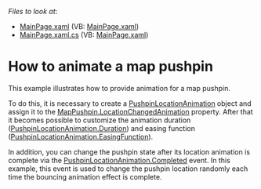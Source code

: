 <!-- default file list -->
*Files to look at*:

* [MainPage.xaml](./CS/PushpinAnimation/MainPage.xaml) (VB: [MainPage.xaml](./VB/PushpinAnimation/MainPage.xaml))
* [MainPage.xaml.cs](./CS/PushpinAnimation/MainPage.xaml.cs) (VB: [MainPage.xaml](./VB/PushpinAnimation/MainPage.xaml))
<!-- default file list end -->
# How to animate a map pushpin


<p>This example illustrates how to provide animation for a map pushpin.<br />
</p><p>To do this, it is necessary to create a <a href="http://documentation.devexpress.com/#Silverlight/clsDevExpressXpfMapPushpinLocationAnimationtopic"><u>PushpinLocationAnimation</u></a> object and assign it to the <a href="http://documentation.devexpress.com/#Silverlight/DevExpressXpfMapMapPushpin_LocationChangedAnimationtopic"><u>MapPushpin.LocationChangedAnimation</u></a> property. After that it becomes possible to customize the animation duration (<a href="http://documentation.devexpress.com/#Silverlight/DevExpressXpfMapPushpinLocationAnimation_Durationtopic"><u>PushpinLocationAnimation.Duration</u></a>) and easing function (<a href="http://documentation.devexpress.com/#Silverlight/DevExpressXpfMapPushpinLocationAnimation_EasingFunctiontopic"><u>PushpinLocationAnimation.EasingFunction</u></a>). </p><p>In addition, you can change the pushpin state after its location animation is complete via the <a href="http://documentation.devexpress.com/#Silverlight/DevExpressXpfMapPushpinLocationAnimation_Completedtopic"><u>PushpinLocationAnimation.Completed</u></a> event.  In this example, this event is used to change the pushpin location randomly each time the bouncing animation effect is complete. </p><br />


<br/>


